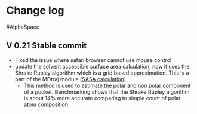# Change log
#AlphaSpace

## V 0.21 Stable commit
* Fixed the issue where safari browser cannot use mouse control
* update the solvent accessible surface area calculation, now it uses the Shrake Rupley algorithm which is a grid based approximation.  This is a part of the MDtraj module [[SASA calculation](http://mdtraj.org/1.9.0/examples/solvent-accessible-surface-area.html)]
    * This method is used to estimate the polar and non polar component of a pocket. Benchmarking shows that the Shrake Rupley algorithm is about 14% more accurate comparing to simple count of polar atom composition.

